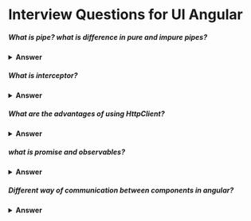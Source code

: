 # Interview Questions for UI Angular
##### What is pipe? what is difference in pure and impure pipes?

<details><summary><b>Answer</b></summary>
<p>The hero's birthday is {{ birthday | date | uppercase}}</p>

  
  ##### Creating pipes for custom data transformations
```javascript
  import { Pipe, PipeTransform } from '@angular/core';
/*
 * Raise the value exponentially
 * Takes an exponent argument that defaults to 1.
 * Usage:
 *   value | exponentialStrength:exponent
 * Example:
 *   {{ 2 | exponentialStrength:10 }}
 *   formats to: 1024
*/
@Pipe({name: 'exponentialStrength', pure: false})
export class ExponentialStrengthPipe implements PipeTransform {
  transform(value: number, exponent = 1): number {
    return Math.pow(value, exponent);
  }
} 
```
  <p> Angular executes an impure pipe every time it detects a change with every keystroke or mouse movement.</p>
</details>


##### What is interceptor?
<details><summary><b>Answer</b></summary>
<p>Interceptors are a unique type of Angular Service that we can implement. Interceptors allow us to intercept incoming or outgoing HTTP requests using the HttpClient . By intercepting the HTTP request, we can modify or change the value of the request.</p>
  
  ```javascript
  import { Injectable } from '@angular/core';
import { HttpInterceptor, HttpEvent, HttpResponse, HttpRequest, HttpHandler, HttpErrorResponse } from '@angular/common/http';
import { Observable } from 'rxjs';
import { retry } from 'rxjs/operators';

@Injectable()
export class RetryInterceptor implements HttpInterceptor {
  intercept(httpRequest: HttpRequest<any>, next: HttpHandler): Observable<HttpEvent<any>> {
    return next.handle(httpRequest).pipe(retry(2));
  }
}
  ```
  <p>source: https://ultimatecourses.com/blog/intro-to-angular-http-interceptors</p>
</details>


##### What are the advantages of using HttpClient?
<details><summary><b>Answer</b></summary>
<ul>
  <li>Included Testability Features.</li>
  <li>Typed Requests and Response Objects.</li>
  <li>Requests and Response Interception.</li>
  <li>Observable APIs and a method of streamlined and efficient error handling.</li>
</ul>
</details>

##### what is promise and observables? 
<details><summary><b>Answer</b></summary>
Observables
  <ul>
  <li>Emit multiple values over a period of time.</li>
  <li>Are lazy</li>
  <li>ewe can unsubscribe()</li>
  <li>Provide the map for forEach, filter, reduce, retry, and retryWhen operators</li>
   <li>Deliver errors to the subscribers.</li>
</ul>
  
  promise
  <ul>
  <li>Emit a single value at a time.</li>
  <li>Are not lazy: execute immediately after creation.</li>
  <li>Are not cancellable.</li>
  <li>Don’t provide any operations.</li>
  <li>Push errors to the child promises.</li>
</ul>
  
</details>

##### Different way of communication between components in angular?
<details><summary><b>Answer</b></summary>
  <p>Pass data from parent to child with input binding</p>
  
  ```javascript 
    import { Component, Input } from '@angular/core';
    import { Hero } from './hero';

    @Component({
    selector: 'app-hero-child',
    template: '
        <h3>{{hero.name}} says:</h3>
        <p>I, {{hero.name}}, am at your service, {{masterName}}.</p>
    '
    })
    export class HeroChildComponent {
    @Input() hero!: Hero;
    @Input('master') masterName = ''; // tslint:disable-line: no-input-rename
    }
  ```
  
  ```javascript
  
  import { Component } from '@angular/core';

import { HEROES } from './hero';

@Component({
  selector: 'app-hero-parent',
  template: `
    <h2>{{master}} controls {{heroes.length}} heroes</h2>

    <app-hero-child
      *ngFor="let hero of heroes"
      [hero]="hero"
      [master]="master">
    </app-hero-child>
  `
})
export class HeroParentComponent {
  heroes = HEROES;
  master = 'Master';
}
  
  ```
<p> Intercept input property changes with a setter </p>
  
  ```javascript
  import { Component, Input } from '@angular/core';

@Component({
  selector: 'app-name-child',
  template: '<h3>"{{name}}"</h3>'
})
export class NameChildComponent {
  @Input()
  get name(): string { return this._name; }
  set name(name: string) {
    this._name = (name && name.trim()) || '<no name set>';
  }
  private _name = '';
}
  
  ```
 ```javascript
  import { Component } from '@angular/core';

@Component({
  selector: 'app-name-parent',
  template: `
    <h2>Master controls {{names.length}} names</h2>

    <app-name-child *ngFor="let name of names" [name]="name"></app-name-child>
  `
})
export class NameParentComponent {
  // Displays 'Dr IQ', '<no name set>', 'Bombasto'
  names = ['Dr IQ', '   ', '  Bombasto  '];
}
  ```
  
  <p>Intercept input property changes with ngOnChanges()</p>
  ```javascript
  import { Component, Input, OnChanges, SimpleChanges } from '@angular/core';

@Component({
  selector: 'app-version-child',
  template: `
    <h3>Version {{major}}.{{minor}}</h3>
    <h4>Change log:</h4>
    <ul>
      <li *ngFor="let change of changeLog">{{change}}</li>
    </ul>
  `
})
export class VersionChildComponent implements OnChanges {
  @Input() major = 0;
  @Input() minor = 0;
  changeLog: string[] = [];

  ngOnChanges(changes: SimpleChanges) {
    const log: string[] = [];
    for (const propName in changes) {
      const changedProp = changes[propName];
      const to = JSON.stringify(changedProp.currentValue);
      if (changedProp.isFirstChange()) {
        log.push(`Initial value of ${propName} set to ${to}`);
      } else {
        const from = JSON.stringify(changedProp.previousValue);
        log.push(`${propName} changed from ${from} to ${to}`);
      }
    }
    this.changeLog.push(log.join(', '));
  }
}
  ```
  ```javascript
  import { Component } from '@angular/core';

@Component({
  selector: 'app-version-parent',
  template: `
    <h2>Source code version</h2>
    <button (click)="newMinor()">New minor version</button>
    <button (click)="newMajor()">New major version</button>
    <app-version-child [major]="major" [minor]="minor"></app-version-child>
  `
})
export class VersionParentComponent {
  major = 1;
  minor = 23;

  newMinor() {
    this.minor++;
  }

  newMajor() {
    this.major++;
    this.minor = 0;
  }
}
  ```
  <p>Parent listens for child event</p>
  ```javascript
  import { Component, EventEmitter, Input, Output } from '@angular/core';

@Component({
  selector: 'app-voter',
  template: `
    <h4>{{name}}</h4>
    <button (click)="vote(true)"  [disabled]="didVote">Agree</button>
    <button (click)="vote(false)" [disabled]="didVote">Disagree</button>
  `
})
export class VoterComponent {
  @Input()  name = '';
  @Output() voted = new EventEmitter<boolean>();
  didVote = false;

  vote(agreed: boolean) {
    this.voted.emit(agreed);
    this.didVote = true;
  }
}
  ```
  ```javascript
  import { Component } from '@angular/core';

@Component({
  selector: 'app-vote-taker',
  template: `
    <h2>Should mankind colonize the Universe?</h2>
    <h3>Agree: {{agreed}}, Disagree: {{disagreed}}</h3>

    <app-voter
      *ngFor="let voter of voters"
      [name]="voter"
      (voted)="onVoted($event)">
    </app-voter>
  `
})
export class VoteTakerComponent {
  agreed = 0;
  disagreed = 0;
  voters = ['Narco', 'Celeritas', 'Bombasto'];

  onVoted(agreed: boolean) {
    agreed ? this.agreed++ : this.disagreed++;
  }
}
  ```
  <p>Parent interacts with child using local variable</p>
  ```javascript
  import { Component } from '@angular/core';
import { CountdownTimerComponent } from './countdown-timer.component';

@Component({
  selector: 'app-countdown-parent-lv',
  template: `
    <h3>Countdown to Liftoff (via local variable)</h3>
    <button (click)="timer.start()">Start</button>
    <button (click)="timer.stop()">Stop</button>
    <div class="seconds">{{timer.seconds}}</div>
    <app-countdown-timer #timer></app-countdown-timer>
  `,
  styleUrls: ['../assets/demo.css']
})
export class CountdownLocalVarParentComponent { }
  ```
  <p>
  Place a local variable, #timer, on the tag <countdown-timer> representing the child component. That gives you a reference to the child component and the ability to access any of its properties or methods from within the parent template.
  </p>
    
    <p>Parent calls an @ViewChild()</p>
  ```javascript
  import { AfterViewInit, ViewChild } from '@angular/core';
import { Component } from '@angular/core';
import { CountdownTimerComponent } from './countdown-timer.component';

@Component({
  selector: 'app-countdown-parent-vc',
  template: `
    <h3>Countdown to Liftoff (via ViewChild)</h3>
    <button (click)="start()">Start</button>
    <button (click)="stop()">Stop</button>
    <div class="seconds">{{ seconds() }}</div>
    <app-countdown-timer></app-countdown-timer>
  `,
  styleUrls: ['../assets/demo.css']
})
export class CountdownViewChildParentComponent implements AfterViewInit {

  @ViewChild(CountdownTimerComponent)
  private timerComponent!: CountdownTimerComponent;

  seconds() { return 0; }

  ngAfterViewInit() {
    // Redefine `seconds()` to get from the `CountdownTimerComponent.seconds` ...
    // but wait a tick first to avoid one-time devMode
    // unidirectional-data-flow-violation error
    setTimeout(() => this.seconds = () => this.timerComponent.seconds, 0);
  }

  start() { this.timerComponent.start(); }
  stop() { this.timerComponent.stop(); }
}
  ```
 <p>Parent and children communicate using a service</p>
  ```javascript
  
  ```
    
</details>
  
  

#####  What is subject and its types?
<details><summary><b>Answer</b></summary>
<p></p>
</details>


##### 
<details><summary><b>Answer</b></summary>
<p></p>
</details>
  

##### 
<details><summary><b>Answer</b></summary>
<p></p>
</details>
  

##### 
<details><summary><b>Answer</b></summary>
<p></p>
</details>
